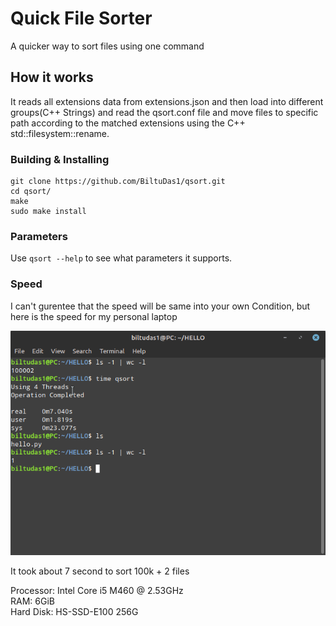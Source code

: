 # Quick File Sorter
A quicker way to sort files using one command

## How it works
It reads all extensions data from extensions.json and then load into different groups(C++ Strings) and read the qsort.conf file and move files to specific path according to the matched extensions using the C++ std::filesystem::rename.

### Building & Installing

```
git clone https://github.com/BiltuDas1/qsort.git
cd qsort/
make
sudo make install
```

### Parameters
Use `qsort --help` to see what parameters it supports.

### Speed
I can't gurentee that the speed will be same into your own Condition, but here is the speed for my personal laptop

![Sorting Speed](.github/Speed.png)

It took about 7 second to sort 100k + 2 files

Processor: Intel Core i5 M460 @ 2.53GHz  
RAM: 6GiB  
Hard Disk: HS-SSD-E100 256G